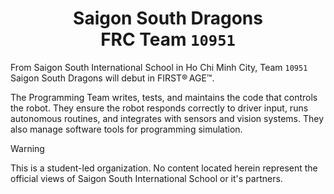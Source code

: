 <div align="center">
  <h1>
    Saigon South Dragons
    <br/>
    FRC Team <code>10951</code>
  </h1>
</div>

From Saigon South International School in Ho Chi Minh City, Team `10951` Saigon
South Dragons will debut in FIRST® AGE™.

The Programming Team writes, tests, and maintains the code that controls the
robot. They ensure the robot responds correctly to driver input, runs autonomous
routines, and integrates with sensors and vision systems. They also manage
software tools for programming simulation.

> [!WARNING]
> This is a student-led organization. No content located herein represent the official views of Saigon South International School or it's partners.
>
